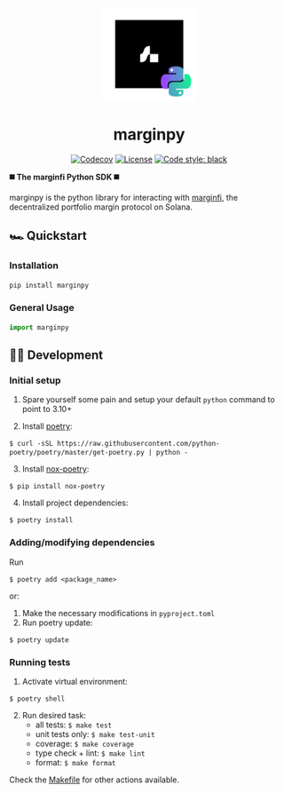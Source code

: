 <div align="center">
  <img height="170" src="./docs/logo-python.png" />

  <h1>marginpy</h1>
  
   <!-- [![Actions Status](https://github.com/michaelhly/solanapy/workflows/CI/badge.svg)](https://github.com/michaelhly/solanapy/actions?query=workflow%3ACI) -->
   <!-- [![PyPI version](https://badge.fury.io/py/solana.svg)](https://badge.fury.io/py/solana) -->
   [![Codecov](https://codecov.io/gh/michaelhly/solana-py/branch/master/graph/badge.svg)](https://codecov.io/gh/michaelhly/solana-py/branch/master)
   <a href=""><img alt="License" src="https://img.shields.io/github/license/mrgnlabs/marginfi-sdk?style=flat-square&color=ffff00"/></a>
   [![Code style: black](https://img.shields.io/badge/code%20style-black-000000.svg)](https://github.com/psf/black)
</div>

**◼️ The marginfi Python SDK ◼️**

marginpy is the python library for interacting with [marginfi](marginfi.com), the decentralized portfolio margin protocol on Solana.

## 🏎 Quickstart

### Installation

```sh
pip install marginpy
```

### General Usage

```py
import marginpy
```

## 👷‍♀️ Development

### Initial setup

1. Spare yourself some pain and setup your default `python` command to point to 3.10+

2. Install [poetry](https://python-poetry.org/docs/#installation):

```shell
$ curl -sSL https://raw.githubusercontent.com/python-poetry/poetry/master/get-poetry.py | python -
```
3. Install [nox-poetry](https://github.com/cjolowicz/nox-poetry):
```shell
$ pip install nox-poetry
```
4. Install project dependencies:

```shell
$ poetry install
```

### Adding/modifying dependencies

Run
```
$ poetry add <package_name>
```

or:

1. Make the necessary modifications in `pyproject.toml`
2. Run poetry update:
```shell
$ poetry update
```

### Running tests

1. Activate virtual environment:
```shell
$ poetry shell
```

2. Run desired task:
   * all tests: `$ make test`
   * unit tests only: `$ make test-unit`
   * coverage: `$ make coverage`
   * type check + lint: `$ make lint`
   * format: `$ make format`

Check the [Makefile](Makefile) for other actions available.
